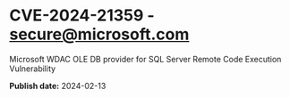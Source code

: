 # CVE-2024-21359 - secure@microsoft.com

Microsoft WDAC OLE DB provider for SQL Server Remote Code Execution Vulnerability

**Publish date:** 2024-02-13
